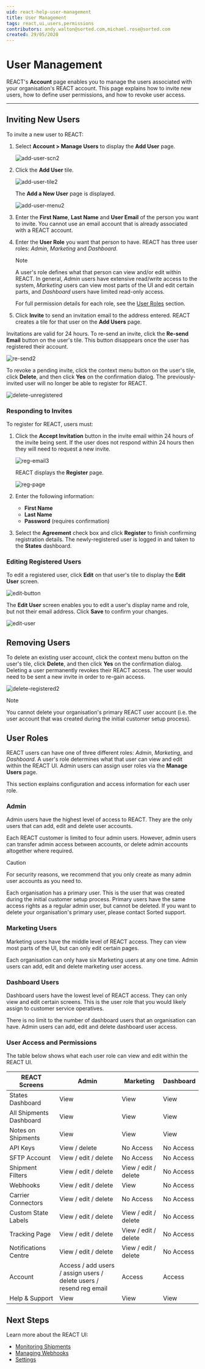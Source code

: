 ```yaml
---
uid: react-help-user-management
title: User Management
tags: react,ui,users,permissions
contributors: andy.walton@sorted.com,michael.rose@sorted.com
created: 29/05/2020
---
```


# User Management

REACT's **Account** page enables you to manage the users associated with your organisation's REACT account. This page explains how to invite new users, how to define user permissions, and how to revoke user access.

---
## Inviting New Users

To invite a new user to REACT:

1. Select **Account > Manage Users** to display the **Add User** page.

   ![add-user-scn2](images/add-user-scn2.png)

2. Click the **Add User** tile.

   ![add-user-tile2](images/add-user-tile2.png)

   The **Add a New User** page is displayed.

   ![add-user-menu2](images/add-user-menu2.png)

3. Enter the **First Name**, **Last Name** and **User Email** of the person you want to invite. You cannot use an email account that is already associated with a REACT account.
4. Enter the **User Role** you want that person to have. REACT has three user roles: *Admin*, *Marketing* and *Dashboard*. 

   > [!NOTE]
   > 
   > A user's role defines what that person can view and/or edit within REACT. In general, _Admin_ users have extensive read/write access to the system, _Marketing_ users can view most parts of the UI and edit certain parts, and _Dashboard_ users have limited read-only access. 
   >
   > For full permission details for each role, see the [User Roles](#user-roles) section.
5. Click **Invite** to send an invitation email to the address entered. REACT creates a tile for that user on the **Add Users** page. 

Invitations are valid for 24 hours. To re-send an invite, click the **Re-send Email** button on the user's tile. This button disappears once the user has registered their account.

   ![re-send2](images/re-send2.png)

To revoke a pending invite, click the context menu button on the user's tile, click **Delete**, and then click **Yes** on the confirmation dialog. The previously-invited user will no longer be able to register for REACT.

   ![delete-unregistered](images/delete-unregistered.png)

### Responding to Invites

To register for REACT, users must:

1. Click the **Accept Invitation** button in the invite email within 24 hours of the invite being sent. If the user does not respond within 24 hours then they will need to request a new invite. 

   ![reg-email3](images/reg-email3.png)

    REACT displays the **Register** page.

   ![reg-page](images/reg-page.png)

2. Enter the following information:
   * **First Name**
   * **Last Name**
   * **Password** (requires confirmation)

3. Select the **Agreement** check box and click **Register** to finish confirming registration details. The newly-registered user is logged in and taken to the **States** dashboard.

### Editing Registered Users

To edit a registered user, click **Edit** on that user's tile to display the **Edit User** screen.

   ![edit-button](images/edit-button.png)

The **Edit User** screen enables you to edit a user's display name and role, but not their email address. Click **Save** to confirm your changes.

   ![edit-user](images/edit-user.png)

## Removing Users

To delete an existing user account, click the context menu button on the user's tile, click **Delete**, and then click **Yes** on the confirmation dialog. Deleting a user permanently revokes their REACT access. The user would need to be sent a new invite in order to re-gain access.

   ![delete-registered2](images/delete-registered2.png)

> [!NOTE]
>
> You cannot delete your organisation's primary REACT user account (i.e. the user account that was created during the initial customer setup process).

## User Roles

REACT users can have one of three different roles: _Admin_, _Marketing_, and _Dashboard_. A user's role determines what that user can view and edit within the REACT UI. Admin users can assign user roles via the **Manage Users** page.

This section explains configuration and access information for each user role.

### Admin 

Admin users have the highest level of access to REACT. They are the only users that can add, edit and delete user accounts.

Each REACT customer is limited to four admin users. However, admin users can transfer admin access between accounts, or delete admin accounts altogether where required.

> [!CAUTION]
>
> For security reasons, we recommend that you only create as many admin user accounts as you need to.

Each organisation has a primary user. This is the user that was created during the initial customer setup process. Primary users have the same access rights as a regular admin user, but cannot be deleted. If you want to delete your organisation's primary user, please contact Sorted support.

### Marketing Users

Marketing users have the middle level of REACT access. They can view most parts of the UI, but can only edit certain pages.

Each organisation can only have six Marketing users at any one time. Admin users can add, edit and delete marketing user access.

### Dashboard Users

Dashboard users have the lowest level of REACT access. They can only view and edit certain screens. This is the user role that you would likely assign to customer service operatives.

There is no limit to the number of dashboard users that an organisation can have. Admin users can add, edit and delete dashboard user access.

### User Access and Permissions

The table below shows what each user role can view and edit within the REACT UI.

| REACT Screens            | Admin                                                                   | Marketing             | Dashboard             |
|--------------------------|-------------------------------------------------------------------------|-----------------------|-----------------------|
| States Dashboard         | View                                                                    | View                  | View                  |
| All Shipments Dashboard  | View                                                                    | View                  | View                  |
| Notes on Shipments       | View                                                    | View   | View   |
| API Keys                 | View / delete                                                    | No Access             | No Access             |
| SFTP Account             | View / edit / delete                                                    | No Access             | No Access             |
| Shipment Filters         | View / edit / delete                                                    | View / edit / delete  | No Access             |
| Webhooks                 | View / edit / delete                                                    | View                  | No Access             |
| Carrier Connectors       | View / edit / delete                                                    | No Access             | No Access             |
| Custom State Labels      | View / edit / delete                                                    | View / edit / delete  | No Access             |
| Tracking Page            | View / edit / delete                                                    | View / edit / delete  | No Access             |
| Notifications Centre     | View / edit / delete                                                    | View / edit / delete  | No Access             |
| Account                  | Access / add users / assign users / delete users / resend reg email  | Access            | Access            |
| Help & Support           | View                                                                    | View                  | View                  |

## Next Steps

Learn more about the REACT UI:

* [Monitoring Shipments](/react/help/monitoring-shipments.html)
* [Managing Webhooks](/react/help/managing-webhooks.html)
* [Settings](/react/help/settings.html)